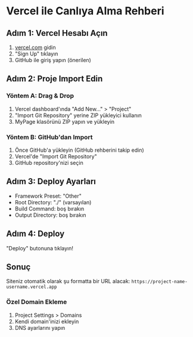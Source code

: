 # Vercel ile Canlıya Alma Rehberi

## Adım 1: Vercel Hesabı Açın
1. [vercel.com](https://vercel.com) gidin
2. "Sign Up" tıklayın
3. GitHub ile giriş yapın (önerilen)

## Adım 2: Proje Import Edin

### Yöntem A: Drag & Drop
1. Vercel dashboard'ında "Add New..." > "Project"
2. "Import Git Repository" yerine ZIP yükleyici kullanın
3. MyPage klasörünü ZIP yapın ve yükleyin

### Yöntem B: GitHub'dan Import
1. Önce GitHub'a yükleyin (GitHub rehberini takip edin)
2. Vercel'de "Import Git Repository"
3. GitHub repository'nizi seçin

## Adım 3: Deploy Ayarları
- Framework Preset: "Other"
- Root Directory: "./" (varsayılan)
- Build Command: boş bırakın
- Output Directory: boş bırakın

## Adım 4: Deploy
"Deploy" butonuna tıklayın!

## Sonuç
Siteniz otomatik olarak şu formatta bir URL alacak:
`https://project-name-username.vercel.app`

### Özel Domain Ekleme
1. Project Settings > Domains
2. Kendi domain'inizi ekleyin
3. DNS ayarlarını yapın